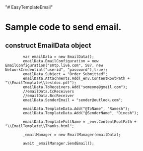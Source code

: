 "# EasyTemplateEmail" 
 

 
 # Sample code to send email.
 
 ##       construct EmailData object 
            var emailData = new EmailData();
            emailData.EmailConfiguration = new EmailConfiguration("smtp.live.com", 587, new NetworkCredential("userid", "password"),true);
            emailData.Subject = "Order Submitted";
            emailData.Attachments.Add(_env.ContentRootPath + "\\EmailTemplate\\testdoc.pdf");
            emailData.ToReceivers.Add("someone@gmail.com");
            //emailData.CcReceivers
            //emailData.BccReceiver
            emailData.SenderEmail = "sender@outlook.com";

            emailData.TemplateData.Add("@ToName", "Ramesh");
            emailData.TemplateData.Add("@SenderName", "Dinesh");
            
            emailData.TemplateFullName = _env.ContentRootPath + "\\EmailTemplate\\Thanks.html";
            
            _emailManager = new EmailManager(emailData);

            await _emailManager.SendEmail();
 
            
